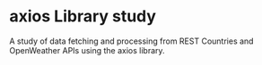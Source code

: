 # axios Library study

A study of data fetching and processing from REST Countries and OpenWeather APIs using the axios library.
